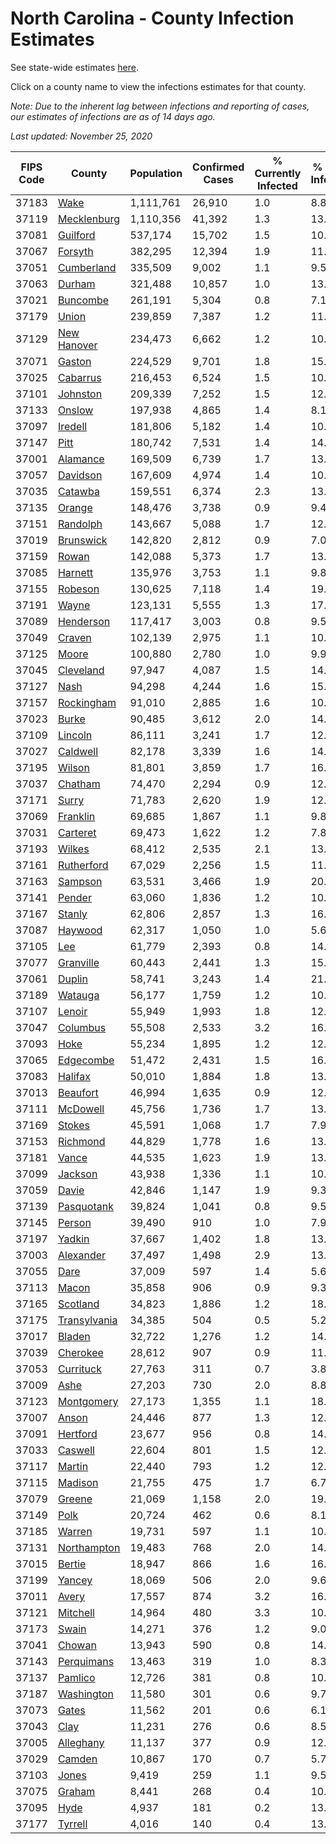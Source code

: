 # North Carolina - County Infection Estimates

See state-wide estimates [here](/infections/us-nc).

Click on a county name to view the infections estimates for that county.

*Note: Due to the inherent lag between infections and reporting of cases, our estimates of infections are as of 14 days ago.*

*Last updated: November 25, 2020*

|   FIPS Code |                       County |   Population |   Confirmed Cases |   % Currently Infected |   % Total Infected |
|-------------|------------------------------|--------------|-------------------|------------------------|--------------------|
|       37183 |                 [Wake](wake) |    1,111,761 |            26,910 |                    1.0 |                8.8 |
|       37119 |   [Mecklenburg](mecklenburg) |    1,110,356 |            41,392 |                    1.3 |               13.9 |
|       37081 |         [Guilford](guilford) |      537,174 |            15,702 |                    1.5 |               10.3 |
|       37067 |           [Forsyth](forsyth) |      382,295 |            12,394 |                    1.9 |               11.6 |
|       37051 |     [Cumberland](cumberland) |      335,509 |             9,002 |                    1.1 |                9.5 |
|       37063 |             [Durham](durham) |      321,488 |            10,857 |                    1.0 |               13.0 |
|       37021 |         [Buncombe](buncombe) |      261,191 |             5,304 |                    0.8 |                7.1 |
|       37179 |               [Union](union) |      239,859 |             7,387 |                    1.2 |               11.1 |
|       37129 |   [New Hanover](new-hanover) |      234,473 |             6,662 |                    1.2 |               10.0 |
|       37071 |             [Gaston](gaston) |      224,529 |             9,701 |                    1.8 |               15.0 |
|       37025 |         [Cabarrus](cabarrus) |      216,453 |             6,524 |                    1.5 |               10.8 |
|       37101 |         [Johnston](johnston) |      209,339 |             7,252 |                    1.5 |               12.5 |
|       37133 |             [Onslow](onslow) |      197,938 |             4,865 |                    1.4 |                8.1 |
|       37097 |           [Iredell](iredell) |      181,806 |             5,182 |                    1.4 |               10.0 |
|       37147 |                 [Pitt](pitt) |      180,742 |             7,531 |                    1.4 |               14.5 |
|       37001 |         [Alamance](alamance) |      169,509 |             6,739 |                    1.7 |               13.9 |
|       37057 |         [Davidson](davidson) |      167,609 |             4,974 |                    1.4 |               10.5 |
|       37035 |           [Catawba](catawba) |      159,551 |             6,374 |                    2.3 |               13.8 |
|       37135 |             [Orange](orange) |      148,476 |             3,738 |                    0.9 |                9.4 |
|       37151 |         [Randolph](randolph) |      143,667 |             5,088 |                    1.7 |               12.8 |
|       37019 |       [Brunswick](brunswick) |      142,820 |             2,812 |                    0.9 |                7.0 |
|       37159 |               [Rowan](rowan) |      142,088 |             5,373 |                    1.7 |               13.8 |
|       37085 |           [Harnett](harnett) |      135,976 |             3,753 |                    1.1 |                9.8 |
|       37155 |           [Robeson](robeson) |      130,625 |             7,118 |                    1.4 |               19.7 |
|       37191 |               [Wayne](wayne) |      123,131 |             5,555 |                    1.3 |               17.2 |
|       37089 |       [Henderson](henderson) |      117,417 |             3,003 |                    0.8 |                9.5 |
|       37049 |             [Craven](craven) |      102,139 |             2,975 |                    1.1 |               10.0 |
|       37125 |               [Moore](moore) |      100,880 |             2,780 |                    1.0 |                9.9 |
|       37045 |       [Cleveland](cleveland) |       97,947 |             4,087 |                    1.5 |               14.3 |
|       37127 |                 [Nash](nash) |       94,298 |             4,244 |                    1.6 |               15.7 |
|       37157 |     [Rockingham](rockingham) |       91,010 |             2,885 |                    1.6 |               10.5 |
|       37023 |               [Burke](burke) |       90,485 |             3,612 |                    2.0 |               14.5 |
|       37109 |           [Lincoln](lincoln) |       86,111 |             3,241 |                    1.7 |               12.7 |
|       37027 |         [Caldwell](caldwell) |       82,178 |             3,339 |                    1.6 |               14.1 |
|       37195 |             [Wilson](wilson) |       81,801 |             3,859 |                    1.7 |               16.9 |
|       37037 |           [Chatham](chatham) |       74,470 |             2,294 |                    0.9 |               12.4 |
|       37171 |               [Surry](surry) |       71,783 |             2,620 |                    1.9 |               12.8 |
|       37069 |         [Franklin](franklin) |       69,685 |             1,867 |                    1.1 |                9.8 |
|       37031 |         [Carteret](carteret) |       69,473 |             1,622 |                    1.2 |                7.8 |
|       37193 |             [Wilkes](wilkes) |       68,412 |             2,535 |                    2.1 |               13.2 |
|       37161 |     [Rutherford](rutherford) |       67,029 |             2,256 |                    1.5 |               11.8 |
|       37163 |           [Sampson](sampson) |       63,531 |             3,466 |                    1.9 |               20.0 |
|       37141 |             [Pender](pender) |       63,060 |             1,836 |                    1.2 |               10.0 |
|       37167 |             [Stanly](stanly) |       62,806 |             2,857 |                    1.3 |               16.1 |
|       37087 |           [Haywood](haywood) |       62,317 |             1,050 |                    1.0 |                5.6 |
|       37105 |                   [Lee](lee) |       61,779 |             2,393 |                    0.8 |               14.8 |
|       37077 |       [Granville](granville) |       60,443 |             2,441 |                    1.3 |               15.3 |
|       37061 |             [Duplin](duplin) |       58,741 |             3,243 |                    1.4 |               21.6 |
|       37189 |           [Watauga](watauga) |       56,177 |             1,759 |                    1.2 |               10.4 |
|       37107 |             [Lenoir](lenoir) |       55,949 |             1,993 |                    1.8 |               12.5 |
|       37047 |         [Columbus](columbus) |       55,508 |             2,533 |                    3.2 |               16.2 |
|       37093 |                 [Hoke](hoke) |       55,234 |             1,895 |                    1.2 |               12.5 |
|       37065 |       [Edgecombe](edgecombe) |       51,472 |             2,431 |                    1.5 |               16.7 |
|       37083 |           [Halifax](halifax) |       50,010 |             1,884 |                    1.8 |               13.4 |
|       37013 |         [Beaufort](beaufort) |       46,994 |             1,635 |                    0.9 |               12.0 |
|       37111 |         [McDowell](mcdowell) |       45,756 |             1,736 |                    1.7 |               13.2 |
|       37169 |             [Stokes](stokes) |       45,591 |             1,068 |                    1.7 |                7.9 |
|       37153 |         [Richmond](richmond) |       44,829 |             1,778 |                    1.6 |               13.9 |
|       37181 |               [Vance](vance) |       44,535 |             1,623 |                    1.9 |               13.4 |
|       37099 |           [Jackson](jackson) |       43,938 |             1,336 |                    1.1 |               10.7 |
|       37059 |               [Davie](davie) |       42,846 |             1,147 |                    1.9 |                9.3 |
|       37139 |     [Pasquotank](pasquotank) |       39,824 |             1,041 |                    0.8 |                9.5 |
|       37145 |             [Person](person) |       39,490 |               910 |                    1.0 |                7.9 |
|       37197 |             [Yadkin](yadkin) |       37,667 |             1,402 |                    1.8 |               13.2 |
|       37003 |       [Alexander](alexander) |       37,497 |             1,498 |                    2.9 |               13.1 |
|       37055 |                 [Dare](dare) |       37,009 |               597 |                    1.4 |                5.6 |
|       37113 |               [Macon](macon) |       35,858 |               906 |                    0.9 |                9.3 |
|       37165 |         [Scotland](scotland) |       34,823 |             1,886 |                    1.2 |               18.5 |
|       37175 | [Transylvania](transylvania) |       34,385 |               504 |                    0.5 |                5.2 |
|       37017 |             [Bladen](bladen) |       32,722 |             1,276 |                    1.2 |               14.4 |
|       37039 |         [Cherokee](cherokee) |       28,612 |               907 |                    0.9 |               11.2 |
|       37053 |       [Currituck](currituck) |       27,763 |               311 |                    0.7 |                3.8 |
|       37009 |                 [Ashe](ashe) |       27,203 |               730 |                    2.0 |                8.8 |
|       37123 |     [Montgomery](montgomery) |       27,173 |             1,355 |                    1.1 |               18.5 |
|       37007 |               [Anson](anson) |       24,446 |               877 |                    1.3 |               12.9 |
|       37091 |         [Hertford](hertford) |       23,677 |               956 |                    0.8 |               14.7 |
|       37033 |           [Caswell](caswell) |       22,604 |               801 |                    1.5 |               12.2 |
|       37117 |             [Martin](martin) |       22,440 |               793 |                    1.2 |               12.5 |
|       37115 |           [Madison](madison) |       21,755 |               475 |                    1.7 |                6.7 |
|       37079 |             [Greene](greene) |       21,069 |             1,158 |                    2.0 |               19.3 |
|       37149 |                 [Polk](polk) |       20,724 |               462 |                    0.6 |                8.1 |
|       37185 |             [Warren](warren) |       19,731 |               597 |                    1.1 |               10.9 |
|       37131 |   [Northampton](northampton) |       19,483 |               768 |                    2.0 |               14.7 |
|       37015 |             [Bertie](bertie) |       18,947 |               866 |                    1.6 |               16.5 |
|       37199 |             [Yancey](yancey) |       18,069 |               506 |                    2.0 |                9.6 |
|       37011 |               [Avery](avery) |       17,557 |               874 |                    3.2 |               16.3 |
|       37121 |         [Mitchell](mitchell) |       14,964 |               480 |                    3.3 |               10.5 |
|       37173 |               [Swain](swain) |       14,271 |               376 |                    1.2 |                9.0 |
|       37041 |             [Chowan](chowan) |       13,943 |               590 |                    0.8 |               14.6 |
|       37143 |     [Perquimans](perquimans) |       13,463 |               319 |                    1.0 |                8.3 |
|       37137 |           [Pamlico](pamlico) |       12,726 |               381 |                    0.8 |               10.2 |
|       37187 |     [Washington](washington) |       11,580 |               301 |                    0.6 |                9.7 |
|       37073 |               [Gates](gates) |       11,562 |               201 |                    0.6 |                6.1 |
|       37043 |                 [Clay](clay) |       11,231 |               276 |                    0.6 |                8.5 |
|       37005 |       [Alleghany](alleghany) |       11,137 |               377 |                    0.9 |               12.0 |
|       37029 |             [Camden](camden) |       10,867 |               170 |                    0.7 |                5.7 |
|       37103 |               [Jones](jones) |        9,419 |               259 |                    1.1 |                9.5 |
|       37075 |             [Graham](graham) |        8,441 |               268 |                    0.4 |               10.8 |
|       37095 |                 [Hyde](hyde) |        4,937 |               181 |                    0.2 |               13.1 |
|       37177 |           [Tyrrell](tyrrell) |        4,016 |               140 |                    0.4 |               13.3 |
